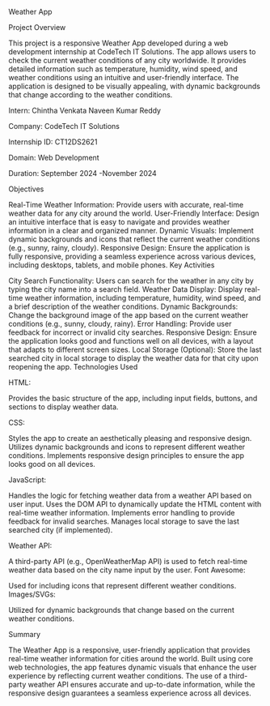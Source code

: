 Weather App

Project Overview

This project is a responsive Weather App developed during a web development internship at CodeTech IT Solutions. The app allows users to check the current weather conditions of any city worldwide. It provides detailed information such as temperature, humidity, wind speed, and weather conditions using an intuitive and user-friendly interface. The application is designed to be visually appealing, with dynamic backgrounds that change according to the weather conditions.

Intern: Chintha Venkata Naveen Kumar Reddy

Company: CodeTech IT Solutions

Internship ID: CT12DS2621

Domain: Web Development

Duration: September 2024 -November 2024

Objectives

Real-Time Weather Information: Provide users with accurate, real-time weather data for any city around the world.
User-Friendly Interface: Design an intuitive interface that is easy to navigate and provides weather information in a clear and organized manner.
Dynamic Visuals: Implement dynamic backgrounds and icons that reflect the current weather conditions (e.g., sunny, rainy, cloudy).
Responsive Design: Ensure the application is fully responsive, providing a seamless experience across various devices, including desktops, tablets, and mobile phones.
Key Activities

City Search Functionality: Users can search for the weather in any city by typing the city name into a search field.
Weather Data Display: Display real-time weather information, including temperature, humidity, wind speed, and a brief description of the weather conditions.
Dynamic Backgrounds: Change the background image of the app based on the current weather conditions (e.g., sunny, cloudy, rainy).
Error Handling: Provide user feedback for incorrect or invalid city searches.
Responsive Design: Ensure the application looks good and functions well on all devices, with a layout that adapts to different screen sizes.
Local Storage (Optional): Store the last searched city in local storage to display the weather data for that city upon reopening the app.
Technologies Used

HTML:

Provides the basic structure of the app, including input fields, buttons, and sections to display weather data.

CSS:

Styles the app to create an aesthetically pleasing and responsive design.
Utilizes dynamic backgrounds and icons to represent different weather conditions.
Implements responsive design principles to ensure the app looks good on all devices.

JavaScript:

Handles the logic for fetching weather data from a weather API based on user input.
Uses the DOM API to dynamically update the HTML content with real-time weather information.
Implements error handling to provide feedback for invalid searches.
Manages local storage to save the last searched city (if implemented).

Weather API:

A third-party API (e.g., OpenWeatherMap API) is used to fetch real-time weather data based on the city name input by the user.
Font Awesome:

Used for including icons that represent different weather conditions.
Images/SVGs:



Utilized for dynamic backgrounds that change based on the current weather conditions.

Summary

The Weather App is a responsive, user-friendly application that provides real-time weather information for cities around the world. Built using core web technologies, the app features dynamic visuals that enhance the user experience by reflecting current weather conditions. The use of a third-party weather API ensures accurate and up-to-date information, while the responsive design guarantees a seamless experience across all devices.
